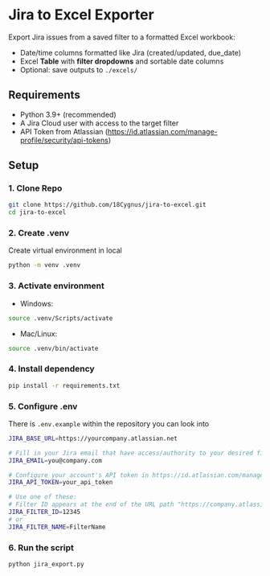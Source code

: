 # Jira to Excel Exporter

Export Jira issues from a saved filter to a formatted Excel workbook:
- Date/time columns formatted like Jira (created/updated, due_date)
- Excel **Table** with **filter dropdowns** and sortable date columns
- Optional: save outputs to `./excels/`

## Requirements
- Python 3.9+ (recommended)
- A Jira Cloud user with access to the target filter
- API Token from Atlassian (https://id.atlassian.com/manage-profile/security/api-tokens)

## Setup

### 1. Clone Repo
```bash
git clone https://github.com/18Cygnus/jira-to-excel.git
cd jira-to-excel
```
### 2. Create .venv
Create virtual environment in local
```bash
python -m venv .venv
```
### 3. Activate environment
- Windows:
```bash
source .venv/Scripts/activate
```
- Mac/Linux:
```bash
source .venv/bin/activate
```
### 4. Install dependency
```bash
pip install -r requirements.txt
```
### 5. Configure .env
There is `.env.example` within the repository you can look into
```bash
JIRA_BASE_URL=https://yourcompany.atlassian.net

# Fill in your Jira email that have access/authority to your desired filter
JIRA_EMAIL=you@company.com

# Configure your account's API token in https://id.atlassian.com/manage-profile/security/api-tokens
JIRA_API_TOKEN=your_api_token

# Use one of these:
# Filter ID appears at the end of the URL path "https://company.atlassian.net/issues/?filter=xxxxx"
JIRA_FILTER_ID=12345
# or
JIRA_FILTER_NAME=FilterName

```
### 6. Run the script
```bash
python jira_export.py
```